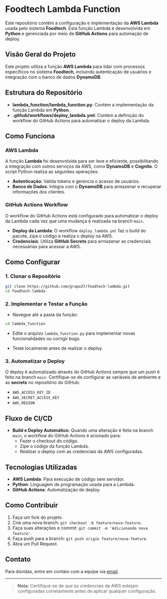 
# Foodtech Lambda Function

Este repositório contém a configuração e implementação da **AWS Lambda** usada pelo sistema **Foodtech**. Esta função Lambda é desenvolvida em **Python** e gerenciada por meio de **GitHub Actions** para automação de deploy.
  
## Visão Geral do Projeto

Este projeto utiliza a função **AWS Lambda** para lidar com processos específicos no sistema **Foodtech**, incluindo autenticação de usuários e integração com o banco de dados **DynamoDB**.

## Estrutura do Repositório

- **lambda_function/lambda_function.py**: Contém a implementação da função Lambda em **Python**.
- **.github/workflows/deploy_lambda.yml**: Contém a definição do workflow do GitHub Actions para automatizar o deploy da Lambda.

## Como Funciona

### AWS Lambda

A função **Lambda** foi desenvolvida para ser leve e eficiente, possibilitando a integração com outros serviços da AWS, como **DynamoDB** e **Cognito**. O script Python realiza as seguintes operações:

- **Autenticação**: Valida tokens e gerencia o acesso de usuários.
- **Banco de Dados**: Integra com o **DynamoDB** para armazenar e recuperar informações dos clientes.

### GitHub Actions Workflow

O workflow do GitHub Actions está configurado para automatizar o deploy da Lambda cada vez que uma mudança é realizada na branch `main`.

- **Deploy da Lambda**: O workflow `deploy_lambda.yml` faz o build do pacote, zipa o código e realiza o deploy na AWS.
- **Credenciais**: Utiliza **GitHub Secrets** para armazenar as credenciais necessárias para acessar a AWS.

## Como Configurar

### 1. Clonar o Repositório

```sh
git clone https://github.com/grupo27/foodtech-lambda.git
cd foodtech-lambda
```

### 2. Implementar e Testar a Função

- Navegue até a pasta da função:

```sh
cd lambda_function
```

- Edite o arquivo `lambda_function.py` para implementar novas funcionalidades ou corrigir bugs.

- Teste localmente antes de realizar o deploy.

### 3. Automatizar o Deploy

O deploy é automatizado através do GitHub Actions sempre que um push é feito na branch `main`. Certifique-se de configurar as variáveis de ambiente e as **secrets** no repositório do GitHub:

- `AWS_ACCESS_KEY_ID`
- `AWS_SECRET_ACCESS_KEY`
- `AWS_REGION`

## Fluxo de CI/CD

- **Build e Deploy Automático**: Quando uma alteração é feita na branch `main`, o workflow do GitHub Actions é acionado para:
  - Fazer o checkout do código.
  - Zipe o código da função Lambda.
  - Realizar o deploy com as credenciais da AWS configuradas.

## Tecnologias Utilizadas

- **AWS Lambda**: Para execução de código sem servidor.
- **Python**: Linguagem de programação usada para a Lambda.
- **GitHub Actions**: Automatização de deploy.

## Como Contribuir

1. Faça um fork do projeto.
2. Crie uma nova branch: `git checkout -b feature/nova-feature`.
3. Faça suas alterações e commit: `git commit -m 'Adicionando nova feature'`.
4. Faça push para a branch: `git push origin feature/nova-feature`.
5. Abra um Pull Request.

## Contato

Para dúvidas, entre em contato com a equipe via [email](mailto:support@foodtech.com).

---

> **Nota**: Certifique-se de que as credenciais da AWS estejam configuradas corretamente antes de aplicar qualquer configuração.

